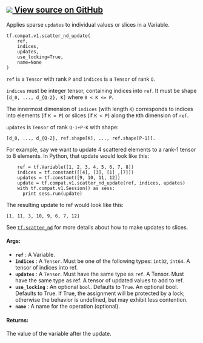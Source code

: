 [ ![](https://tensorflow.google.cn/images/GitHub-Mark-32px.png) View source on
GitHub
](https://github.com/tensorflow/tensorflow/blob/r2.0/tensorflow/python/ops/state_ops.py#L309-L368)  
---  
  
Applies sparse `updates` to individual values or slices in a Variable.

    
    
    tf.compat.v1.scatter_nd_update(
        ref,
        indices,
        updates,
        use_locking=True,
        name=None
    )
    

`ref` is a `Tensor` with rank `P` and `indices` is a `Tensor` of rank `Q`.

`indices` must be integer tensor, containing indices into `ref`. It must be
shape `[d_0, ..., d_{Q-2}, K]` where `0 < K <= P`.

The innermost dimension of `indices` (with length `K`) corresponds to indices
into elements (if `K = P`) or slices (if `K < P`) along the `K`th dimension of
`ref`.

`updates` is `Tensor` of rank `Q-1+P-K` with shape:

    
    
    [d_0, ..., d_{Q-2}, ref.shape[K], ..., ref.shape[P-1]].
    

For example, say we want to update 4 scattered elements to a rank-1 tensor to
8 elements. In Python, that update would look like this:

    
    
        ref = tf.Variable([1, 2, 3, 4, 5, 6, 7, 8])
        indices = tf.constant([[4], [3], [1] ,[7]])
        updates = tf.constant([9, 10, 11, 12])
        update = tf.compat.v1.scatter_nd_update(ref, indices, updates)
        with tf.compat.v1.Session() as sess:
          print sess.run(update)
    

The resulting update to ref would look like this:

    
    
    [1, 11, 3, 10, 9, 6, 7, 12]
    

See
[`tf.scatter_nd`](https://tensorflow.google.cn/api_docs/python/tf/scatter_nd)
for more details about how to make updates to slices.

#### Args:

  * **`ref`** : A Variable.
  * **`indices`** : A `Tensor`. Must be one of the following types: `int32`, `int64`. A tensor of indices into ref.
  * **`updates`** : A `Tensor`. Must have the same type as `ref`. A Tensor. Must have the same type as ref. A tensor of updated values to add to ref.
  * **`use_locking`** : An optional `bool`. Defaults to `True`. An optional bool. Defaults to True. If True, the assignment will be protected by a lock; otherwise the behavior is undefined, but may exhibit less contention.
  * **`name`** : A name for the operation (optional).

#### Returns:

The value of the variable after the update.

